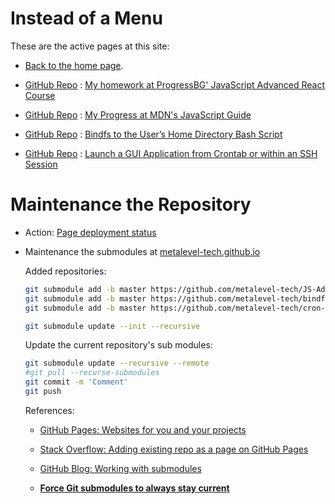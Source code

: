 # Instead of a Menu

These are the active pages at this site:

* [Back to the home page](/).

* [GitHub Repo](https://github.com/metalevel-tech/JS-Advanced-React-ProgressBG-Homework) : [My homework at ProgressBG' JavaScript Advanced React Course](/js_homework/)
 
* [GitHub Repo](https://github.com/metalevel-tech/JS-Advanced-React-ProgressBG-Homework/tree/master/MDN.Exercises) : [My Progress at MDN's JavaScript Guide](/js_homework/MDN.Exercises/)
 
* [GitHub Repo](https://github.com/metalevel-tech/bindfs-to-home-bash) : [Bindfs to the User’s Home Directory Bash Script](/bindfs-to-home-bash/)
 
* [GitHub Repo](https://github.com/metalevel-tech/cron-gui-launcher) : [Launch a GUI Application from Crontab or within an SSH Session](/cron-gui-launcher/)


# Maintenance the Repository

* Action: [Page deployment status](https://github.com/metalevel-tech/metalevel-tech.github.io/actions/workflows/pages/pages-build-deployment)

* Maintenance the submodules at [metalevel-tech.github.io](https://github.com/metalevel-tech/metalevel-tech.github.io)

    Added repositories:

    ```bash
    git submodule add -b master https://github.com/metalevel-tech/JS-Advanced-React-ProgressBG-Homework js_homework
    git submodule add -b master https://github.com/metalevel-tech/bindfs-to-home-bash.git
    git submodule add -b master https://github.com/metalevel-tech/cron-gui-launcher.git
    ```

    ```bash
    git submodule update --init --recursive
    ```


    Update the current repository's sub modules:

    ```bash
    git submodule update --recursive --remote
    #git pull --recurse-submodules
    git commit -m 'Comment'
    git push
    ```

    References:

  * [GitHub Pages: Websites for you and your projects](https://pages.github.com/)

  * [Stack Overflow: Adding existing repo as a page on GitHub Pages](https://stackoverflow.com/a/52437739/6543935)

  * [GitHub Blog: Working with submodules](https://github.blog/2016-02-01-working-with-submodules/)

  * [**Force Git submodules to always stay current**](https://stackoverflow.com/a/31851819/6543935)


